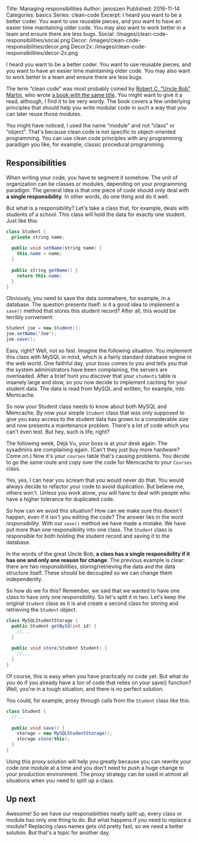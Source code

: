 Title:      Managing responsibilities
Author:     janoszen
Published:  2016-11-14
Categories: basics
Series:     clean-code
Excerpt:    I heard you want to be a better coder. You want to use reusable pieces, and you want to have an easier time 
            maintaining older code. You may also want to work better in a team and ensure there are less bugs.
Social:     /images/clean-code-responsibilities/social.png
Decor:      /images/clean-code-responsibilities/decor.png
Decor2x:    /images/clean-code-responsibilities/decor-2x.png

I heard you want to be a better coder. You want to use reusable pieces, and you want to have an easier time 
maintaining older code. You may also want to work better in a team and ensure there are less bugs. 

The term “clean code” was most probably coined by [Robert C. “Uncle Bob” Martin](https://cleancoders.com/), who wrote
[a book with the same title](/book/uncle-bob-clean-code). You might want to give it a read, although, I find it to be
very wordy. The book covers a few underlying principles that should help you write modular code in such a way that you
can later reuse those modules.

You might have noticed, I used the name “module” and not “class” or “object”. That's because clean code is not 
specific to object-oriented programming. You can use clean code principles with any programming paradigm you 
like, for example, classic procedural programming.

## Responsibilities

When writing your code, you have to segment it somehow. The unit of organization can be classes or 
modules, depending on your programming paradigm. The general idea is that one piece of code should only deal with **a 
single responsibility**. In other words, do one thing and do it well.

But what is a responsibility? Let's take a class that, for example, deals with students of a school. This class 
will hold the data for exactly one student. Just like this:

```java
class Student {
  private string name;
  
  public void setName(string name) {
    this.name = name;
  }
  
  public string getName() {
    return this.name;
  }
}
```

Obviously, you need to save the data somewhere, for example, in a database. The question presents itself: is it a 
good idea to implement a `save()` method that stores this student record? After all, this would be terribly convenient:

```java
Student joe = new Student();
joe.setName('Joe');
joe.save();
```

Easy, right? Well, not so fast. Imagine the following situation. You implement this class with MySQL in mind, which 
is a fairly standard database engine in the web world. One faithful day, your boss comes to you and tells you that the 
system administrators have been complaining, the servers are overloaded. After a brief hunt you discover that your 
`students` table is insanely large and slow, so you now decide to implement caching for your student data. The data is 
read from MySQL and written, for example, into Memcache.

So now your Student class needs to know about both MySQL and Memcache. By now your simple `Student` class that was 
only supposed to give you easy access to the student data has grown to a considerable size and now presents a 
maintenance problem. There's a lot of code which you can't even test. But hey, such is life, right?

The following week, Déjà Vu, your boss is at your desk again. The sysadmins are complaining again. (Can't they just 
buy more hardware? Come on.) Now it's your `courses` table that's causing problems. You decide to go the same route 
and copy over the code for Memcache to your `Courses` class.

Yes, yes, I can hear you scream that you would never do that. You would always decide to refactor your code to avoid 
duplication. But believe me, others won't. Unless you work alone, you will have to deal with people who have a higher 
tolerance for duplicated code.

So how can we avoid this situation? How can we make sure this doesn't happen, even if it isn't you editing the code? 
The answer lies in the word *responsibility*. With our `save()` method we have made a mistake. We have put more than 
one responsibility into one class. The `Student` class is responsible for both holding the student record and saving 
it to the database.

In the words of the great Uncle Bob, **a class has a single responsibility if it has one and only one reason for 
change**. The previous example is clear: there are two responsibilities, storing/retrieving the data and the data 
structure itself. These should be decoupled so we can change them independently.

So how do we fix this? Remember, we said that we wanted to have one class to have only one responsibility. So let's 
split it in two. Let's keep the original `Student` class as it is and create a second class for storing and 
retrieving the `Student` object.

```java
class MySQLStudentStorage {
  public Student getById(int id) {
    //...
  }
  
  public void store(Student Student) {
    //...
  }
}
```

Of course, this is easy when you have practically no code yet. But what do you do if you already have a ton of code 
that relies on your save() function? Well, you're in a tough situation, and there is no perfect solution.

You could, for example, proxy through calls from the `Student` class like this:

```java
class Student {
  //...
  
  public void save() {
    storage = new MySQLStudentStorage();
    storage.store(this);
  }
}
```

Using this proxy solution will help you greatly because you can rewrite your code one module at a time and you don't 
need to push a huge change to your production environment. The proxy strategy can be used in almost all 
situations when you need to split up a class.

## Up next

Awesome! So we have our responsibilities neatly split up, every class or module has only one thing to do. But what 
happens if you need to replace a module? Replacing class names gets old pretty fast, so we need a better solution. 
But that's a topic for another day.